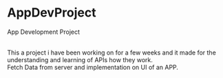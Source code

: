 # AppDevProject
App Development Project

<br>
This a project i have been working on for a few weeks and it made for the understanding and learning of APIs how they work. 
<br>
Fetch Data from server and implementation on UI of an APP.
